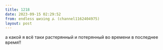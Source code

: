 ```yaml
---
title: 1218
date: 2023-09-15 02:29:52
from: endless шизing ⍼ (channel1162404975)
layout: post
---
```


а какой я всё таки растерянный и потерянный во времени в последнее время!!
